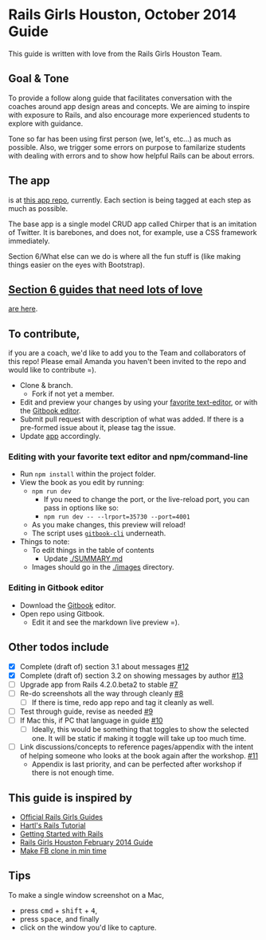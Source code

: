 # Rails Girls Houston, October 2014 Guide

This guide is written with love from the Rails Girls Houston Team.

## Goal & Tone

To provide a follow along guide that facilitates conversation with the coaches around app design areas and concepts.  We are aiming to inspire with exposure to Rails, and also encourage more experienced students to explore with guidance.

Tone so far has been using first person (we, let's, etc...) as much as possible.  Also, we trigger some errors on purpose to familarize students with dealing with errors and to show how helpful Rails can be about errors.


## The app

is at [this app repo](https://github.com/pandafulmanda/chirper), currently.  Each section is being tagged at each step as much as possible.

The base app is a single model CRUD app called Chirper that is an imitation of Twitter.  It is barebones, and does not, for example, use a CSS framework immediately.

Section 6/What else can we do is where all the fun stuff is (like making things easier on the eyes with Bootstrap).


## [Section 6 guides that need lots of love](https://github.com/HoustonRuby/rails_girls/issues?q=is%3Aopen+is%3Aissue+label%3Aexploration)

[are here](https://github.com/HoustonRuby/rails_girls/issues?q=is%3Aopen+is%3Aissue+label%3Aexploration).


## To contribute,

if you are a coach, we'd like to add you to the Team and collaborators of this repo!  Please email Amanda you haven't been invited to the repo and would like to contribute =).

* Clone & branch.
  * Fork if not yet a member.
* Edit and preview your changes by using your [favorite text-editor](#editing-with-your-favorite-text-editor-and-npmcommand-line), or with the [Gitbook editor](#editing-in-gitbook-editor).
* Submit pull request with description of what was added.  If there is a pre-formed issue about it, please tag the issue.
* Update [app](https://github.com/pandafulmanda/chirper) accordingly.


### Editing with your favorite text editor and npm/command-line

* Run `npm install` within the project folder.
* View the book as you edit by running:
  * `npm run dev`
    * If you need to change the port, or the live-reload port, you can pass in options like so:
    * `npm run dev -- --lrport=35730 --port=4001`
  * As you make changes, this preview will reload!
  * The script uses [`gitbook-cli`](https://github.com/GitbookIO/gitbook/blob/master/docs/setup.md) underneath.
* Things to note:
  * To edit things in the table of contents
    * Update [./SUMMARY.md](https://github.com/HoustonRuby/rails_girls/blob/master/SUMMARY.md)
  * Images should go in the [./images](https://github.com/HoustonRuby/rails_girls/tree/master/images) directory.


### Editing in Gitbook editor

* Download the [Gitbook](https://www.gitbook.com/editor) editor.
* Open repo using Gitbook.
  * Edit it and see the markdown live preview =).

## Other todos include

- [x] Complete (draft of) section 3.1 about messages [#12](/../../issues/12)
- [x] Complete (draft of) section 3.2 on showing messages by author [#13](/../../issues/13)
- [ ] Upgrade app from Rails 4.2.0.beta2 to stable  [#7](/../../issues/7)
- [ ] Re-do screenshots all the way through cleanly [#8](/../../issues/8)
  - [ ] If there is time, redo app repo and tag it cleanly as well.
- [ ] Test through guide, revise as needed [#9](/../../issues/9)
- [ ] If Mac this, if PC that language in guide [#10](/../../issues/10)
  - [ ] Ideally, this would be something that toggles to show the selected one.  It will be static if making it toggle will take up too much time.
- [ ] Link discussions/concepts to reference pages/appendix with the intent of helping someone who looks at the book again after the workshop.  [#11](/../../issues/11)
  * Appendix is last priority, and can be perfected after workshop if there is not enough time.


## This guide is inspired by

* [Official Rails Girls Guides](http://guides.railsgirls.com/)
* [Hartl's Rails Tutorial](http://draft.railstutorial.org/book/)
* [Getting Started with Rails](http://guides.rubyonrails.org/getting_started.html)
* [Rails Girls Houston February 2014 Guide](http://codeparkhouston.com/railsgirls/events/feb2014/workshop/app/)
* [Make FB clone in min time](http://vysakh.quora.com/Making-a-Facebook-clone-using-Rails-in-minimum-time)

## Tips

To make a single window screenshot on a Mac,
* press <kbd>cmd</kbd> + <kbd>shift</kbd> + <kbd>4</kbd>,
* press <kbd>space</kbd>, and finally
* click on the window you'd like to capture.
